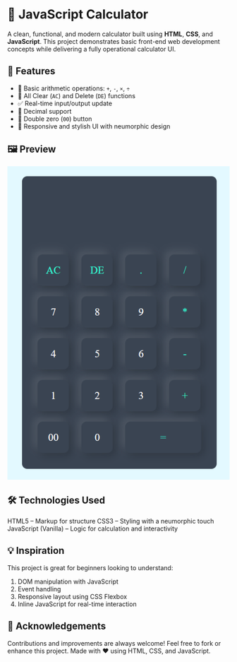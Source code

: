 # 🔢 JavaScript Calculator
A clean, functional, and modern calculator built using **HTML**, **CSS**, and **JavaScript**. This project demonstrates basic front-end web development concepts while delivering a fully operational calculator UI.

## 🚀 Features
- 🧮 Basic arithmetic operations: `+`, `-`, `×`, `÷`
- 🔄 All Clear (`AC`) and Delete (`DE`) functions
- ✅ Real-time input/output update
- 💠 Decimal support
- 🔢 Double zero (`00`) button
- 🎨 Responsive and stylish UI with neumorphic design

## 🖼️ Preview
![Calculator Preview](Images/calculator.png) 

## 🛠️ Technologies Used
HTML5 – Markup for structure
CSS3 – Styling with a neumorphic touch
JavaScript (Vanilla) – Logic for calculation and interactivity

## 💡 Inspiration
This project is great for beginners looking to understand:
1) DOM manipulation with JavaScript
2) Event handling
3) Responsive layout using CSS Flexbox
4) Inline JavaScript for real-time interaction

## 🙌 Acknowledgements
Contributions and improvements are always welcome! Feel free to fork or enhance this project.
Made with ❤️ using HTML, CSS, and JavaScript.


